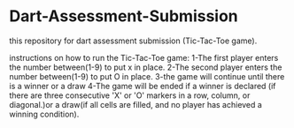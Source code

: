# Dart-Assessment-Submission
this repository for dart assessment submission (Tic-Tac-Toe game).

instructions on how to run the Tic-Tac-Toe game:
1-The first player enters the number between(1-9) to put x in place. 
2-The second player enters the number between(1-9) to put O in place. 
3-the game will continue until  there is a winner or a draw
4-The game will be ended if a winner is declared (if there are three consecutive 'X' or 'O' markers in a row, column, or diagonal.)or a draw(if all cells are filled, and no player has achieved a winning condition).
